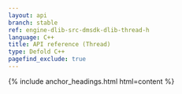 ```yaml
---
layout: api
branch: stable
ref: engine-dlib-src-dmsdk-dlib-thread-h
language: C++
title: API reference (Thread)
type: Defold C++
pagefind_exclude: true
---
```

{% include anchor_headings.html html=content %}